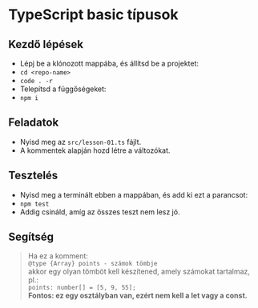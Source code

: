 # TypeScript basic típusok

## Kezdő lépések 
- Lépj be a klónozott mappába, és állítsd be a projektet:
- `cd <repo-name>`
- `code . -r`
- Telepítsd a függőségeket:
- `npm i`

## Feladatok
- Nyisd meg az `src/lesson-01.ts` fájlt.
- A kommentek alapján hozd létre a változókat.

## Tesztelés
- Nyisd meg a terminált ebben a mappában, és add ki ezt a parancsot:
- `npm test`
- Addig csináld, amíg az összes teszt nem lesz jó.

## Segítség
> Ha ez a komment:  
> `@type {Array} points - számok tömbje`  
> akkor egy olyan tömböt kell készítened, amely számokat tartalmaz, pl.:  
> `points: number[] = [5, 9, 55];`  
> __Fontos: ez egy osztályban van, ezért nem kell a let vagy a const.__
